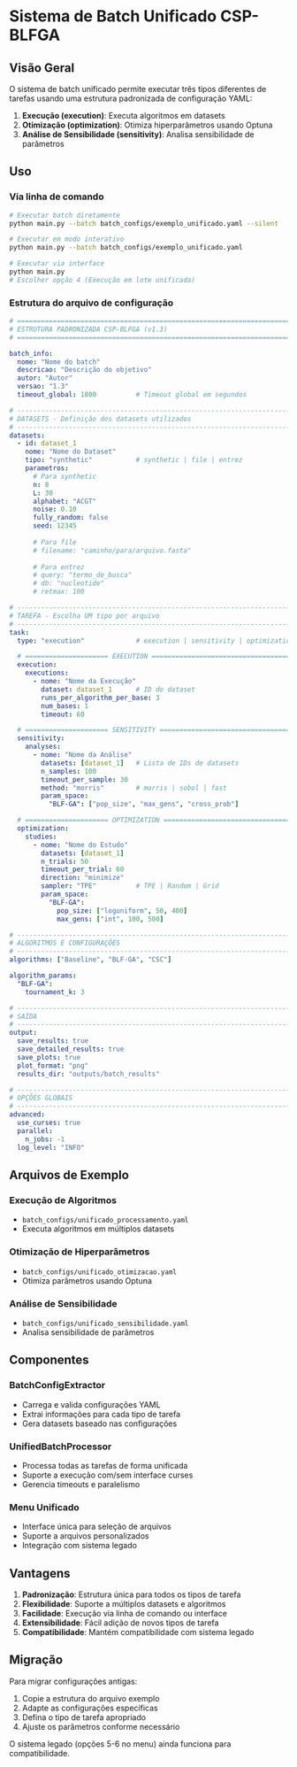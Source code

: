 # Sistema de Batch Unificado CSP-BLFGA

## Visão Geral

O sistema de batch unificado permite executar três tipos diferentes de tarefas usando uma estrutura padronizada de configuração YAML:

1. **Execução (execution)**: Executa algoritmos em datasets
2. **Otimização (optimization)**: Otimiza hiperparâmetros usando Optuna
3. **Análise de Sensibilidade (sensitivity)**: Analisa sensibilidade de parâmetros

## Uso

### Via linha de comando

```bash
# Executar batch diretamente
python main.py --batch batch_configs/exemplo_unificado.yaml --silent

# Executar em modo interativo
python main.py --batch batch_configs/exemplo_unificado.yaml

# Executar via interface
python main.py
# Escolher opção 4 (Execução em lote unificada)
```

### Estrutura do arquivo de configuração

```yaml
# =====================================================================
# ESTRUTURA PADRONIZADA CSP-BLFGA (v1.3)
# =====================================================================

batch_info:
  nome: "Nome do batch"
  descricao: "Descrição do objetivo"
  autor: "Autor"
  versao: "1.3"
  timeout_global: 1800          # Timeout global em segundos

# ---------------------------------------------------------------------
# DATASETS - Definição dos datasets utilizados
# ---------------------------------------------------------------------
datasets:
  - id: dataset_1
    nome: "Nome do Dataset"
    tipo: "synthetic"           # synthetic | file | entrez
    parametros:
      # Para synthetic
      n: 8
      L: 30
      alphabet: "ACGT"
      noise: 0.10
      fully_random: false
      seed: 12345
      
      # Para file
      # filename: "caminho/para/arquivo.fasta"
      
      # Para entrez
      # query: "termo_de_busca"
      # db: "nucleotide"
      # retmax: 100

# ---------------------------------------------------------------------
# TAREFA - Escolha UM tipo por arquivo
# ---------------------------------------------------------------------
task:
  type: "execution"             # execution | sensitivity | optimization

  # ===================== EXECUTION ====================================
  execution:
    executions:
      - nome: "Nome da Execução"
        dataset: dataset_1      # ID do dataset
        runs_per_algorithm_per_base: 3
        num_bases: 1
        timeout: 60

  # ===================== SENSITIVITY ==================================
  sensitivity:
    analyses:
      - nome: "Nome da Análise"
        datasets: [dataset_1]   # Lista de IDs de datasets
        n_samples: 100
        timeout_per_sample: 30
        method: "morris"        # morris | sobol | fast
        param_space:
          "BLF-GA": ["pop_size", "max_gens", "cross_prob"]

  # ===================== OPTIMIZATION ================================
  optimization:
    studies:
      - nome: "Nome do Estudo"
        datasets: [dataset_1]
        n_trials: 50
        timeout_per_trial: 60
        direction: "minimize"
        sampler: "TPE"          # TPE | Random | Grid
        param_space:
          "BLF-GA":
            pop_size: ["loguniform", 50, 400]
            max_gens: ["int", 100, 500]

# ---------------------------------------------------------------------
# ALGORITMOS E CONFIGURAÇÕES
# ---------------------------------------------------------------------
algorithms: ["Baseline", "BLF-GA", "CSC"]

algorithm_params:
  "BLF-GA":
    tournament_k: 3

# ---------------------------------------------------------------------
# SAÍDA
# ---------------------------------------------------------------------
output:
  save_results: true
  save_detailed_results: true
  save_plots: true
  plot_format: "png"
  results_dir: "outputs/batch_results"

# ---------------------------------------------------------------------
# OPÇÕES GLOBAIS
# ---------------------------------------------------------------------
advanced:
  use_curses: true
  parallel:
    n_jobs: -1
  log_level: "INFO"
```

## Arquivos de Exemplo

### Execução de Algoritmos
- `batch_configs/unificado_processamento.yaml`
- Executa algoritmos em múltiplos datasets

### Otimização de Hiperparâmetros
- `batch_configs/unificado_otimizacao.yaml`
- Otimiza parâmetros usando Optuna

### Análise de Sensibilidade
- `batch_configs/unificado_sensibilidade.yaml`
- Analisa sensibilidade de parâmetros

## Componentes

### BatchConfigExtractor
- Carrega e valida configurações YAML
- Extrai informações para cada tipo de tarefa
- Gera datasets baseado nas configurações

### UnifiedBatchProcessor
- Processa todas as tarefas de forma unificada
- Suporte a execução com/sem interface curses
- Gerencia timeouts e paralelismo

### Menu Unificado
- Interface única para seleção de arquivos
- Suporte a arquivos personalizados
- Integração com sistema legado

## Vantagens

1. **Padronização**: Estrutura única para todos os tipos de tarefa
2. **Flexibilidade**: Suporte a múltiplos datasets e algoritmos
3. **Facilidade**: Execução via linha de comando ou interface
4. **Extensibilidade**: Fácil adição de novos tipos de tarefa
5. **Compatibilidade**: Mantém compatibilidade com sistema legado

## Migração

Para migrar configurações antigas:

1. Copie a estrutura do arquivo exemplo
2. Adapte as configurações específicas
3. Defina o tipo de tarefa apropriado
4. Ajuste os parâmetros conforme necessário

O sistema legado (opções 5-6 no menu) ainda funciona para compatibilidade.
